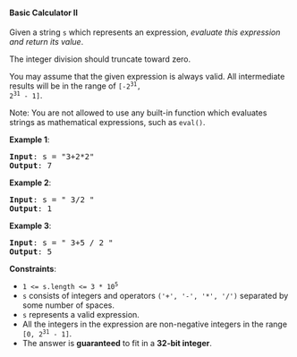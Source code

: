 #### Basic Calculator II

Given a string `s` which represents an expression, _evaluate this expression
and return its value_.

The integer division should truncate toward zero.

You may assume that the given expression is always valid. All intermediate
results will be in the range of <code>[-2<sup>31</sup>, 2<sup>31</sup> - 1]</code>.

Note: You are not allowed to use any built-in function which evaluates strings
as mathematical expressions, such as `eval()`.

**Example 1**:

<pre><b>Input</b>: s = "3+2*2"
<b>Output</b>: 7
</pre>

**Example 2**:

<pre><b>Input</b>: s = " 3/2 "
<b>Output</b>: 1
</pre>

**Example 3**:

<pre><b>Input</b>: s = " 3+5 / 2 "
<b>Output</b>: 5
</pre>

**Constraints**:

- <code>1 <= s.length <= 3 \* 10<sup>5</sup></code>
- `s` consists of integers and operators `('+', '-', '*', '/')` separated by
  some number of spaces.
- `s` represents a valid expression.
- All the integers in the expression are non-negative integers in the range
  <code>[0, 2<sup>31</sup> - 1]</code>.
- The answer is **guaranteed** to fit in a **32-bit integer**.
